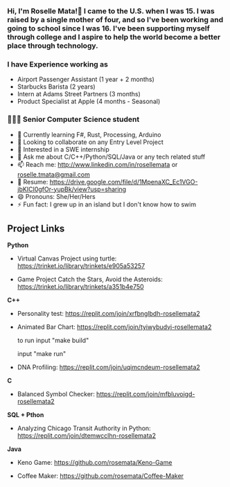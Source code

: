 ### Hi, I'm Roselle Mata!👋 I came to the U.S. when I was 15. I was raised by a single mother of four, and so I've been working and going to school since I was 16. I've been supporting myself through college and I aspire to help the world become a better place through technology. 


### I have Experience working as 
- Airport Passenger Assistant (1 year + 2 months)
- Starbucks Barista (2 years)
- Intern at Adams Street Partners (3 months)
- Product Specialist at Apple (4 months - Seasonal)

### 👩🏻‍💻 Senior Computer Science student 
- 🌱 Currently learning F#, Rust, Processing, Arduino 
- 👯 Looking to collaborate on any Entry Level Project
- 🤔 Interested in a SWE internship
- 💬 Ask me about C/C++/Python/SQL/Java or any tech related stuff
- 📫 Reach me: http://www.linkedin.com/in/rosellemata or roselle.tmata@gmail.com
- 📝 Resume: https://drive.google.com/file/d/1MpenaXC_Ec1VGO-jbKICI0gfOr-yupBk/view?usp=sharing
- 😄 Pronouns: She/Her/Hers
- ⚡ Fun fact: I grew up in an island but I don't know how to swim

## Project Links 

**Python**

- Virtual Canvas Project using turtle: https://trinket.io/library/trinkets/e905a53257 

- Game Project Catch the Stars, Avoid the Asteroids: https://trinket.io/library/trinkets/a351b4e750 
  
**C++**

- Personality test: https://replit.com/join/xrfbnglbdh-rosellemata2

- Animated Bar Chart: https://replit.com/join/tyiwybudvj-rosellemata2

    to run input "make build"

    input "make run"
  
- DNA Profiling: https://replit.com/join/uqimcndeum-rosellemata2
  

**C**

- Balanced Symbol Checker: https://replit.com/join/mfbluvoigd-rosellemata2
 
 
**SQL + Pthon**

- Analyzing Chicago Transit Authority in Python: https://replit.com/join/dtemwcclhn-rosellemata2
 
 
**Java**

- Keno Game: https://github.com/rosemata/Keno-Game

- Coffee Maker: https://github.com/rosemata/Coffee-Maker

<!--
**rosemata/rosemata** is a ✨ _special_ ✨ repository because its `README.md` (this file) appears on your GitHub profile.

Here are some ideas to get you started:

- 🔭 I’m currently working on ...
- 🌱 I’m currently learning ...
- 👯 I’m looking to collaborate on ...
- 🤔 I’m looking for help with ...
- 💬 Ask me about ...
- 📫 How to reach me: ...
- 😄 Pronouns: ...
- ⚡ Fun fact: ...
-->
